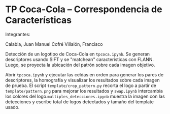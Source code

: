 # TP Coca-Cola – Correspondencia de Características

Integrantes:

Calabia, Juan Manuel
Cofré Villalón, Francisco

Detección de un logotipo de Coca-Cola en `tpcoca.ipynb`. Se generan descriptores usando SIFT y se "matchean" características con FLANN. Luego, se proyecta la ubicación del patrón sobre cada imagen objetivo.

Abrir `tpcoca.ipynb` y ejecutar las celdas en orden para generar los pares de descriptores, la homografía y visualizar los resultados sobre cada imagen de prueba. El script `template/crop_pattern.py` recorta el logo a partir de `template/pattern.png` para mejorar los resultados y `swap.ipynb` intercambia los colores del logo.`multiples_detecciones.ipynb` muestra la imagen con las detecciones y escribe total de logos detectados y tamaño del template usado.
